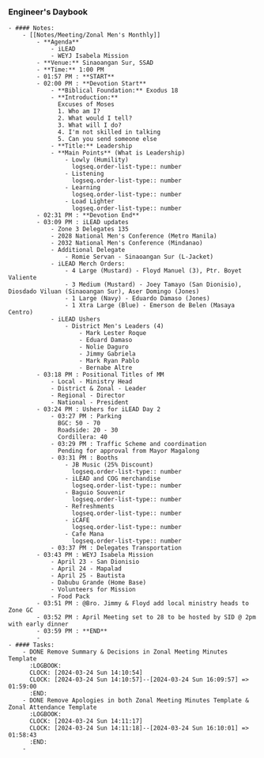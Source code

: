 ### Engineer's Daybook
	- #### Notes:
		- [[Notes/Meeting/Zonal Men's Monthly]]
			- **Agenda**
				- iLEAD
				- WEYJ Isabela Mission
			- **Venue:** Sinaoangan Sur, SSAD
			- **Time:** 1:00 PM
			- 01:57 PM : **START**
			- 02:00 PM : **Devotion Start**
				- **Biblical Foundation:** Exodus 18
				- **Introduction:**
				  Excuses of Moses
				  1. Who am I?
				  2. What would I tell?
				  3. What will I do?
				  4. I'm not skilled in talking
				  5. Can you send someone else
				- **Title:** Leadership
				- **Main Points** (What is Leadership)
					- Lowly (Humility)
					  logseq.order-list-type:: number
					- Listening
					  logseq.order-list-type:: number
					- Learning
					  logseq.order-list-type:: number
					- Load Lighter
					  logseq.order-list-type:: number
			- 02:31 PM : **Devotion End**
			- 03:09 PM : iLEAD updates
				- Zone 3 Delegates 135
				- 2028 National Men's Conference (Metro Manila)
				- 2032 National Men's Conference (Mindanao)
				- Additional Delegate
					- Romie Servan - Sinaoangan Sur (L-Jacket)
				- iLEAD Merch Orders:
					- 4 Large (Mustard) - Floyd Manuel (3), Ptr. Boyet Valiente
					- 3 Medium (Mustard) - Joey Tamayo (San Dionisio), Diosdado Viluan (Sinaoangan Sur), Aser Domingo (Jones)
					- 1 Large (Navy) - Eduardo Damaso (Jones)
					- 1 Xtra Large (Blue) - Emerson de Belen (Masaya Centro)
				- iLEAD Ushers
					- District Men's Leaders (4)
						- Mark Lester Roque
						- Eduard Damaso
						- Nolie Daguro
						- Jimmy Gabriela
						- Mark Ryan Pablo
						- Bernabe Altre
			- 03:18 PM : Positional Titles of MM
				- Local - Ministry Head
				- District & Zonal - Leader
				- Regional - Director
				- National - President
			- 03:24 PM : Ushers for iLEAD Day 2
				- 03:27 PM : Parking
				  BGC: 50 - 70
				  Roadside: 20 - 30
				  Cordillera: 40
				- 03:29 PM : Traffic Scheme and coordination
				  Pending for approval from Mayor Magalong
				- 03:31 PM : Booths
					- JB Music (25% Discount)
					  logseq.order-list-type:: number
					- iLEAD and COG merchandise
					  logseq.order-list-type:: number
					- Baguio Souvenir
					  logseq.order-list-type:: number
					- Refreshments
					  logseq.order-list-type:: number
					- iCAFE
					  logseq.order-list-type:: number
					- Cafe Mana
					  logseq.order-list-type:: number
				- 03:37 PM : Delegates Transportation
			- 03:43 PM : WEYJ Isabela Mission
				- April 23 - San Dionisio
				- April 24 - Mapalad
				- April 25 - Bautista
				- Dabubu Grande (Home Base)
				- Volunteers for Mission
				- Food Pack
			- 03:51 PM : @Bro. Jimmy & Floyd add local ministry heads to Zone GC
			- 03:52 PM : April Meeting set to 28 to be hosted by SID @ 2pm with early dinner
			- 03:59 PM : **END**
			-
	- #### Tasks:
		- DONE Remove Summary & Decisions in Zonal Meeting Minutes Template
		  :LOGBOOK:
		  CLOCK: [2024-03-24 Sun 14:10:54]
		  CLOCK: [2024-03-24 Sun 14:10:57]--[2024-03-24 Sun 16:09:57] =>  01:59:00
		  :END:
		- DONE Remove Apologies in both Zonal Meeting Minutes Template & Zonal Attendance Template
		  :LOGBOOK:
		  CLOCK: [2024-03-24 Sun 14:11:17]
		  CLOCK: [2024-03-24 Sun 14:11:18]--[2024-03-24 Sun 16:10:01] =>  01:58:43
		  :END:
		-